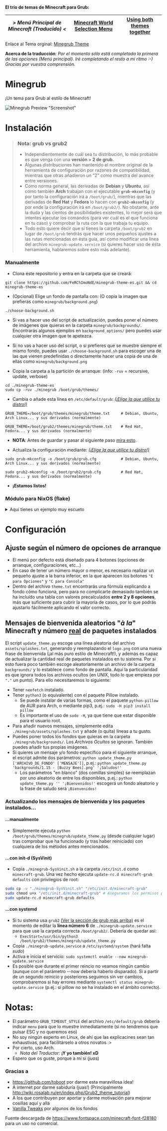 **El trío de temas de Minecraft para Grub:**

| *> Menú Principal de Minecraft (Traducido) <* | [Minecraft World Selection Menu](https://github.com/Lxtharia/minegrub-world-sel-theme) | [Using both themes together](https://github.com/Lxtharia/double-minegrub-menu) |
| --- | --- | --- |

Enlace al Tema orginal: [Minegrub Theme](https://github.com/Lxtharia/minegrub-theme)

**Acerca de la traducción**: *Por el momento sólo está completada la primera de las opciones (Menú principal). Iré completando el resto a mi ritmo :-) Gracias por vuestra comprensión.*

# Minegrub
¡Un tema para Grub al estilo de Minecraft!


![Minegrub Preview "Screenshot"](resources/preview_minegrub.png)

# Instalación
> ### Nota: grub vs grub2 <a name="grub"></a>
> - Independientemente de cuál sea tu distribución, lo más probable es que venga con una **versión > 2 de grub.**
> - Algunas distribuciones han mantenido el nombre original de la herramienta de configuración por razones de compatibilidad, mientras que otras añadieron un "2" como muestra del avance entre versiones.
> - Como norma general, las derivadas de **Debian** y **Ubuntu**, así como también **Arch** trabajan con el ejecutable **`grub-mkconfig`** (y por tanto la configuración irá a `/boot/grub/`), mientras que las derivadas de **Red Hat** y **Fedora** lo hacen con **`grub2-mkconfig`** (y por ende la configuración irá en `/boot/grub2/`). No obstante, ante la duda y las cientos de posibilidades existentes, lo mejor será que intentes ejecutar los comandos (para ver cuál es el que funciona en tu caso) y comprobar la ruta con la que trabaja tu equipo.
> - Todo esto quiere decir que si tienes la carpeta `/boot/grub2` en lugar de `/boot/grub` tendrás que hacer unos pequeños ajustes a las rutas mencionadas en ésta guía, así como modificar una línea del archivo `minegrub-update.service` (si quieres hacer uso de ésta herramienta, hablaremos sobre esto más adelante).

### Manualmente

- Clona éste repositorio y entra en la carpeta que se creará:
```
git clone https://github.com/FeRChImoNdE/minegrub-theme-es.git && cd minegrub-theme-es
```
- (Opcional) Elige un fondo de pantalla con: (O copia la imagen que prefieras como `minegrub/background.png`)
```
./choose-background.sh
```
  - Si vas a hacer uso del script de actualización, puedes poner el número de imágenes que quieras en la carpeta `minegrub/backgrounds/`. Encontrarás algunos ejemplos en `background_options/` pero puedes usar cualquier otra imagen que te apetezca.
  - Si no vas a hacer uso del script, o si prefieres que se muestre siempre el mismo fondo, puedes usar `./choose-background.sh` para escoger una de las que vienen predefinidas o directamente hacer una copia de una de ellas como `minegrub/background.png`

- Copia la carpeta a la partición de arranque: (info: `-ruv` = recursive, update, verbose)
```
cd ./minegrub-theme-es
sudo cp -ruv ./minegrub /boot/grub/themes/
```
- Cambia o añade esta línea en `/etc/default/grub`: [*(¡Elige la que utilice tu distro!)*](#grub)
```
GRUB_THEME=/boot/grub/themes/minegrub/theme.txt     # Debian, Ubuntu, Arch Linux... y sus derivados (normalmente)

GRUB_THEME=/boot/grub2/themes/minegrub/theme.txt    # Red Hat, Fedora... y sus derivados (normalmente)
```
- **NOTA**: Antes de guardar y pasar al siguiente paso [mira esto](#style).

- Actualiza la configuración mediante: [*(¡Elige la que utilice tu distro!)*](#grub)
```
sudo grub-mkconfig -o /boot/grub/grub.cfg           # Debian, Ubuntu, Arch Linux... y sus derivados (normalmente)

sudo grub2-mkconfig -o /boot/grub2/grub.cfg         # Red Hat, Fedora... y sus derivados (normalmente)
```
- **¡Estamos listos!**

### Módulo para NixOS (flake)

<details><summary>Aquí tienes un ejemplo muy escueto</summary>

```nix
# flake.nix
{
  inputs.minegrub-theme.url = "github:Lxtharia/minegrub-theme";
  # ...

  outputs = {nixpkgs, ...} @ inputs: {
    nixosConfigurations.HOSTNAME = nixpkgs.lib.nixosSystem {
      modules = [
        ./configuration.nix
        inputs.minegrub.nixosModules.default
      ];
    };
  }
}

# configuration.nix
{ pkgs, ... }: {

  boot.loader.grub = {
    minegrub-theme = {
      enable = true;
      splash = "100% Flakes!";
      boot-options-count = 4;
    };
    # ...
  };
}
```
</details>

# Configuración

## Ajuste según el número de opciones de arranque
- El menú por defecto está diseñado para 4 botones (opciones de arranque, configuraciones, etc...)
- En caso de tener un número mayor o menor, es necesario realizar un pequeño ajuste a la barra inferior, en la que aparecen los botones `"E para Opciones"` y `"C para Consola"`
- Dentro del archivo `theme.txt` encontrarás una fórmula explicando a fondo cómo funciona, pero para no complicarte demasiado también se ha incluído una tabla con valores precalculados **entre 2 y 8 opciones**, más que suficiente para cubrir la mayoría de casos, por lo que podrás ajustarlo fácilmente aplicando el valor correcto.

## Mensajes de bienvenida aleatorios "*à la*" Minecraft y número <u>real</u> de paquetes instalados
El script `update_theme.py` escoge una línea aleatoria del archivo `assets/splashes.txt`, generando y reemplazando el `logo.png` con una nueva frase de bienvenida (¡al más puro estilo de Minecraft!), y además es capaz de actualizar la cantidad real de paquetes instalados en tu sistema. Por si esto fuera poco también escoge aleatoriamente un archivo de la carpeta `backgrounds/` y lo establece como fondo de pantalla. Aquí la particularidad es que ignora todos los archivos ocultos (en UNIX, todo lo que empieza por `"."` un punto). Para ello necesitaremos lo siguiente:

- Tener `neofetch` instalado.
- Tener `python3` (o equivalente) con el paquete Pillow instalado.
  - Se puede instalar de varias formas, como el paquete `python-pillow` de AUR para Arch, o mediante pip3, p.ej.:
    `sudo -H pip3 install pillow`
  - Es importante el uso de `sudo -H`, ya que tiene que estar disponible para el usuario root.
- Para añadir nuevos mensajes, simplemente edita `./minegrub/assets/splashes.txt` y añade (o quita) líneas a tu gusto.
- Puedes poner todos los fondos que quieras en la carpeta `./minegrub/backgrounds/`. Los *Archivos Ocultos* se ignoran. También puedes añadir tus propias imágenes.
- Si quieres un mensaje y/o fondo específico para el siguiente arranque, el escript admite dos parámetros: 
`python update_theme.py ['ARCHIVO_DE_FONDO' ['MENSAJE']]`, p.ej.: `python update_theme.py 'backgrounds/1.15 - [Buzzy Bees].png' '¡Saludos!'`
  - Los parámetros "en blanco" (dos comillas simples) se reemplazan por uno aleatorio de entre los disponibles, p.ej.:
  `python update_theme.py '' '¡Bienvenidos!'` escogerá un fondo aleatorio y la frase de saludo será `¡Bienvenidos!`

### Actualizando los mensajes de bienvenida y los paquetes instalados...
#### ...manualmente
- Simplemente ejecuta `python /boot/grub/themes/minegrub/update_theme.py` (desde cualquier lugar) tras comprobar que ha funcionado (y tras haber reiniciado) con cualquiera de los métodos antes mencionados.

#### ...con init-d (SysVinit)
- Copia `./minegrub-SysVinit.sh` a la carpeta `/etc/init.d` como `minecraft-grub`. Una vez hecho ejecuta  `update-rc.d minecraft-grub defaults` con privilegios de root:
```bash
sudo cp -v "./minegrub-SysVinit.sh" "/etc/init.d/minecraft-grub"
sudo chmod u+x "/etc/init.d/minecraft-grub" # Aseguramos los permisos por precaución
sudo update-rc.d minecraft-grub defaults
```

#### ...con systemd
- Si tu sistema usa `grub2` [(Ver la sección de grub más arriba)](#grub) es el momento de editar la **línea número 6** de `./minegrub-update.service` para que use la carpeta correcta `/boot/grub2/`. Debería de quedar así:
  - `ExecStart=/usr/bin/python3 /boot/grub2/themes/minegrub/update_theme.py`
- Copia `./minegrub-update.service` a `/etc/systemd/system` (hará falta *sudo*)
- Activa e inicia el servicio: `sudo systemctl enable --now minegrub-update.service`
- Es posible que durante el primer reincio no veamos ningún cambio (aunque con el parámetro --now debería haberlo disparado). Si a partir de un segundo reinicio y posteriores seguimos sin ver cambios, comprobaremos si hay errores mediante `systemctl status minegrub-update.service` (p.ej.: si pillow no se ha instalado en el ámbito correcto).

# Notas:
- <a name=style></a>El parámetro `GRUB_TIMEOUT_STYLE` del archivo `/etc/default/grub` debería indicar `menu` para que lo muestre inmediatamente (si no tendremos que pulsar ESC y no queremos eso)
- No soy ningún experto en Linux, de ahí que las explicacines sean tan exhaustivas, para facilitárselo a otros novatos :>
- Por cierto, uso Arch. 
  - *Nota del Traductor:* **¡Y yo también! xD**
- Espero que os guste, porque a mí sí (*juas*)

### Gracias a
- https://github.com/toboot por darme esta maravillosa idea!
- A internet por darme sabiduría (juas!) (Principalmente http://wiki.rosalab.ru/en/index.php/Grub2_theme_tutorial)
- A los que contribuyen por aportar y darme motivación para mejorar cosillas aquí y allá
- [Vanilla Tweaks](https://vanillatweaks.net) por algunos de los fondos


Fuente descargada de https://www.fontspace.com/minecraft-font-f28180 para un uso no comercial.

